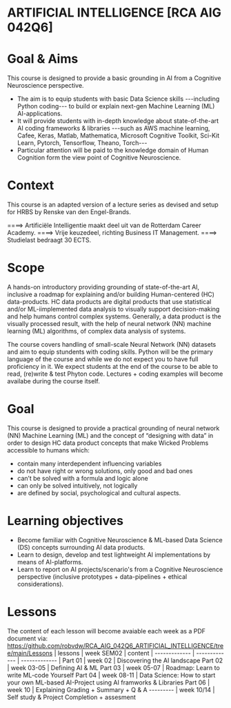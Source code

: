 # ARTIFICIAL INTELLIGENCE [RCA AIG 042Q6]
# Goal & Aims
This course is designed to provide a basic grounding in AI from a Cognitive Neuroscience perspective.

* The aim is to equip students with basic Data Science skills ---including Python coding--- to build or explain next-gen Machine Learning (ML) AI-applications.
* It will provide students with in-depth knowledge about state-of-the-art AI coding frameworks & libraries ---such as AWS machine learning, Cafee, Keras, Matlab, Mathematica, Microsoft Cognitive Toolkit, Sci-Kit Learn, Pytorch, Tensorflow, Theano, Torch--- 
* Particular attention will be paid to the knowledge domain of Human Cognition form the view point of Cognitive Neuroscience.

# Context
This course is an adapted version of a lecture series as devised and setup for HRBS by Renske van den Engel-Brands.

====> Artificiële Intelligentie maakt deel uit van de Rotterdam Career Academy. 
====> Vrije keuzedeel, richting Business IT Management. 
====> Studielast bedraagt 30 ECTS.

# Scope
A hands-on introductory providing grounding of state-of-the-art AI, inclusive a roadmap for explaining and/or building Human-centered (HC) data-products. 
HC data products are digital products that use statistical and/or ML-iimplemented data analysis to visually support decision-making and help humans control complex systems. Generally, a data product is the visually processed result, with the help of neural network (NN) machine learning (ML) algorithms, of complex data analysis of systems.

The course covers handling of small-scale Neural Network (NN) datasets and aim to equip stundents with coding skills. 
Python will be the primary language of the course and while we do not expect you to have full proficiency in it.
We expect students at the end of the course to be able to read, (re)write & test Phyton code.
Lectures + coding examples will become availabe during the course itself.

# Goal
This course is designed to provide a practical grounding of neural network (NN) Machine Learning (ML) and the concept of “designing with data” in order to design HC data product concepts that make Wicked Problems accessible to humans which: 
* contain many interdependent influencing variables 
* do not have right or wrong solutions, only good and bad ones 
* can’t be solved with a formula and logic alone 
* can only be solved intuitively, not logically 
* are defined by social, psychological and cultural aspects.

# Learning objectives

* Become familiar with Cognitive Neuroscience & ML-based Data Science (DS) concepts surrounding AI data products.
* Learn to design, develop and test lightweight AI implementations by means of AI-platforms.
* Learn to report on AI projects/scenario's from a Cognitive Neuroscience perspective (inclusive prototypes + data-pipelines + ethical considerations).

# Lessons
The content of each lesson will become avaiable each week as a PDF document via: https://github.com/robvdw/RCA_AIG_042Q6_ARTIFICIAL_INTELLIGENCE/tree/main/Lessons
| lessons  | week SEM02 | content
| ------------- | ------------- | ------------- |
Part 01 |  week 02	| Discovering the AI landscape
Part 02 |  week 03-05 	| Defining AI & ML
Part 03 |  week 05-07 	| Roadmap: Learn to write ML-code Yourself
Part 04 |  week 08-11 	| Data Science: How to start your own ML-based AI-Project using AI framworks & Libraries
Part 06 |  week 10 	| Explaining Grading + Summary + Q & A
--------- |  week 10/14 	| Self study & Project Completion + assesment
